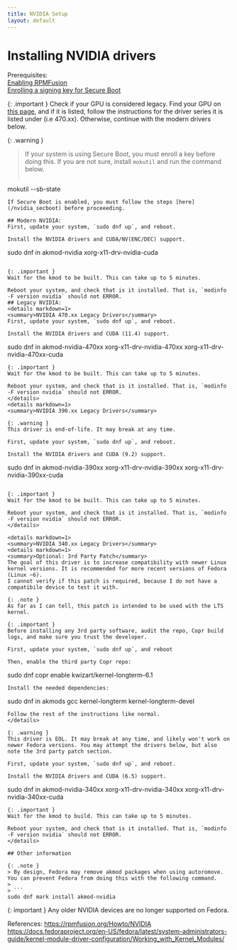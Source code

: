 ```yaml
---
title: NVIDIA Setup
layout: default
---
```


# Installing NVIDIA drivers

Prerequisites:\
[Enabling RPMFusion](/rpmfusion)\
[Enrolling a signing key for Secure Boot](/nvidia_secboot)

{: .important }
Check if your GPU is considered legacy. Find your GPU on [this page](https://www.nvidia.com/en-us/drivers/unix/legacy-gpu/), and if it is listed, follow the instructions for the driver series it is listed under (i.e 470.xx). Otherwise, continue with the modern drivers below.

{: .warning }
> If your system is using Secure Boot, you must enroll a key before doing this. If you are not sure, install `mokutil` and run the command below.
> ```
mokutil --sb-state
```
If Secure Boot is enabled, you must follow the steps [here](/nvidia_secboot) before proceeeding.

## Modern NVIDIA:
First, update your system, `sudo dnf up`, and reboot.

Install the NVIDIA drivers and CUDA/NV(ENC/DEC) support.

```
sudo dnf in akmod-nvidia xorg-x11-drv-nvidia-cuda
```

{: .important }
Wait for the kmod to be built. This can take up to 5 minutes.

Reboot your system, and check that is it installed. That is, `modinfo -F version nvidia` should not ERROR.
## Legacy NVIDIA:
<details markdown=1>
<summary>NVIDIA 470.xx Legacy Drivers</summary>
First, update your system, `sudo dnf up`, and reboot.

Install the NVIDIA drivers and CUDA (11.4) support.
```
sudo dnf in akmod-nvidia-470xx xorg-x11-drv-nvidia-470xx xorg-x11-drv-nvidia-470xx-cuda
``` 
{: .important }
Wait for the kmod to be built. This can take up to 5 minutes.

Reboot your system, and check that is it installed. That is, `modinfo -F version nvidia` should not ERROR.
</details>
<details markdown=1>
<summary>NVIDIA 390.xx Legacy Drivers</summary>

{: .warning }
This driver is end-of-life. It may break at any time.

First, update your system, `sudo dnf up`, and reboot.

Install the NVIDIA drivers and CUDA (9.2) support.
```
sudo dnf in akmod-nvidia-390xx xorg-x11-drv-nvidia-390xx xorg-x11-drv-nvidia-390xx-cuda
```

{: .important }
Wait for the kmod to be built. This can take up to 5 minutes.

Reboot your system, and check that is it installed. That is, `modinfo -F version nvidia` should not ERROR.
</details>

<details markdown=1>
<summary>NVIDIA 340.xx Legacy Drivers</summary>
<details markdown=1>
<summary>Optional: 3rd Party Patch</summary>
The goal of this driver is to increase compatibility with newer Linux kernel versions. It is recommended for more recent versions of Fedora (Linux ~6).
I cannot verify if this patch is required, because I do not have a compatibile device to test it with. 

{: .note }
As far as I can tell, this patch is intended to be used with the LTS kernel.

{: .important }
Before installing any 3rd party software, audit the repo, Copr build logs, and make sure you trust the developer.

First, update your system, `sudo dnf up`, and reboot

Then, enable the third party Copr repo:
```
sudo dnf copr enable kwizart/kernel-longterm-6.1
```
Install the needed dependencies:
```
sudo dnf in akmods gcc kernel-longterm kernel-longterm-devel
```
Follow the rest of the instructions like normal.
</details>

{: .warning }
This driver is EOL. It may break at any time, and likely won't work on newer Fedora versions. You may attempt the drivers below, but also note the 3rd party patch section.

First, update your system, `sudo dnf up`, and reboot.

Install the NVIDIA drivers and CUDA (6.5) support.
```
sudo dnf in akmod-nvidia-340xx xorg-x11-drv-nvidia-340xx xorg-x11-drv-nvidia-340xx-cuda
```
{: .important }
Wait for the kmod to build. This can take up to 5 minutes.

Reboot your system, and check that is it installed. That is, `modinfo -F version nvidia` should not ERROR.
</details>

## Other information

{: .note }
> By design, Fedora may remove akmod packages when using autoromove. You can prevent Fedora from doing this with the following command.
> 
> ```
sudo dnf mark install akmod-nvidia
```

{: important }
Any older NVIDIA devices are no longer supported on Fedora.

References:
https://rpmfusion.org/Howto/NVIDIA
https://docs.fedoraproject.org/en-US/fedora/latest/system-administrators-guide/kernel-module-driver-configuration/Working_with_Kernel_Modules/
